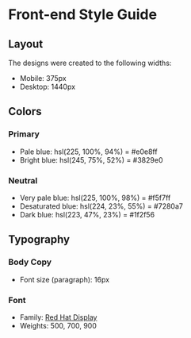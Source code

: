 # Front-end Style Guide

## Layout

The designs were created to the following widths:

- Mobile: 375px
- Desktop: 1440px

## Colors

### Primary

- Pale blue: hsl(225, 100%, 94%)  = #e0e8ff
- Bright blue: hsl(245, 75%, 52%) = #3829e0
 
### Neutral

- Very pale blue: hsl(225, 100%, 98%) = #f5f7ff
- Desaturated blue: hsl(224, 23%, 55%) = #7280a7
- Dark blue: hsl(223, 47%, 23%) = #1f2f56

## Typography

### Body Copy

- Font size (paragraph): 16px

### Font

- Family: [Red Hat Display](https://fonts.google.com/specimen/Red+Hat+Display)
- Weights: 500, 700, 900
